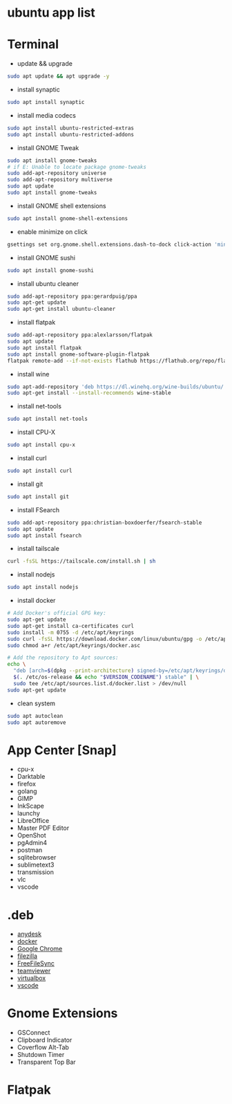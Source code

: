 # ubuntu app list
# Terminal
- update && upgrade
```bash
sudo apt update && apt upgrade -y
```
- install synaptic
```bash
sudo apt install synaptic
```
- install media codecs
```bash
sudo apt install ubuntu-restricted-extras
sudo apt install ubuntu-restricted-addons
```
- install GNOME Tweak
```bash
sudo apt install gnome-tweaks
# if E: Unable to locate package gnome-tweaks
sudo add-apt-repository universe
sudo add-apt-repository multiverse
sudo apt update
sudo apt install gnome-tweaks
```
- install GNOME shell extensions
```bash
sudo apt install gnome-shell-extensions
```
- enable minimize on click
```bash
gsettings set org.gnome.shell.extensions.dash-to-dock click-action 'minimize'
```
- install GNOME sushi
```bash
sudo apt install gnome-sushi
```
- install ubuntu cleaner
```bash
sudo add-apt-repository ppa:gerardpuig/ppa
sudo apt-get update
sudo apt-get install ubuntu-cleaner
```
- install flatpak
```bash
sudo add-apt-repository ppa:alexlarsson/flatpak
sudo apt update
sudo apt install flatpak
sudo apt install gnome-software-plugin-flatpak
flatpak remote-add --if-not-exists flathub https://flathub.org/repo/flathub.flatpakrepo
```
- install wine
```bash
sudo apt-add-repository 'deb https://dl.winehq.org/wine-builds/ubuntu/ bionic main'
sudo apt-get install --install-recommends wine-stable
```
- install net-tools
```bash
sudo apt install net-tools
```
- install CPU-X
```bash
sudo apt install cpu-x
```
- install curl
```bash
sudo apt install curl
```
- install git
```bash
sudo apt install git
```
- install FSearch
```bash
sudo add-apt-repository ppa:christian-boxdoerfer/fsearch-stable
sudo apt update
sudo apt install fsearch
```

- install tailscale
```bash
curl -fsSL https://tailscale.com/install.sh | sh
```

- install nodejs
```bash
sudo apt install nodejs
```

- install docker
```bash
# Add Docker's official GPG key:
sudo apt-get update
sudo apt-get install ca-certificates curl
sudo install -m 0755 -d /etc/apt/keyrings
sudo curl -fsSL https://download.docker.com/linux/ubuntu/gpg -o /etc/apt/keyrings/docker.asc
sudo chmod a+r /etc/apt/keyrings/docker.asc

# Add the repository to Apt sources:
echo \
  "deb [arch=$(dpkg --print-architecture) signed-by=/etc/apt/keyrings/docker.asc] https://download.docker.com/linux/ubuntu \
  $(. /etc/os-release && echo "$VERSION_CODENAME") stable" | \
  sudo tee /etc/apt/sources.list.d/docker.list > /dev/null
sudo apt-get update
```
- clean system
```bash
sudo apt autoclean
sudo apt autoremove
```
# App Center [Snap]
- cpu-x
- Darktable
- firefox
- golang
- GIMP
- InkScape
- launchy
- LibreOffice
- Master PDF Editor
- OpenShot
- pgAdmin4
- postman
- sqlitebrowser
- sublimetext3
- transmission
- vlc
- vscode

# .deb
- [anydesk](https://anydesk.com/en/downloads/linux#linux-downloads)
- [docker](https://desktop.docker.com/linux/main/amd64/docker-desktop-amd64.deb?utm_source=docker&utm_medium=webreferral&utm_campaign=docs-driven-download-linux-amd64)
- [Google Chrome](https://www.google.com/chrome/)
- [filezilla](https://dl4.cdn.filezilla-project.org/client/FileZilla_3.67.1_x86_64-linux-gnu.tar.xz?h=MpxUROlEq0OveKEpiSqIJw&x=1728384983)
- [FreeFileSync](https://freefilesync.org/download/FreeFileSync_13.7_Linux.tar.gz)
- [teamviewer](https://dl.teamviewer.com/download/linux/version_15x/teamviewer_15.58.4_amd64.deb?ref=https%3A%2F%2Fwww.teamviewer.com%2Fen%2Fdownload%2Flinux%2F)
- [virtualbox](https://download.virtualbox.org/virtualbox/7.1.2/virtualbox-7.1_7.1.2-164945~Ubuntu~noble_amd64.deb)
- [vscode](https://vscode.download.prss.microsoft.com/dbazure/download/stable/d78a74bcdfad14d5d3b1b782f87255d802b57511/code_1.94.0-1727878498_amd64.deb)

# Gnome Extensions
- GSConnect
- Clipboard Indicator
- Coverflow Alt-Tab
- Shutdown Timer
- Transparent Top Bar

# Flatpak